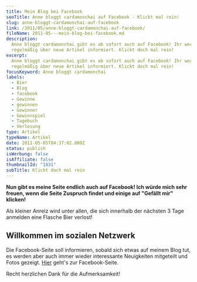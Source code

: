 ```yaml
---
title: Mein Blog bei Facebook
seoTitle: Anne bloggt cardamonchai auf Facebook - Klickt mal rein!
slug: anne-bloggt-cardamonchai-auf-facebook
link: /2011/05/anne-bloggt-cardamonchai-auf-facebook/
fileName: 2011-05---mein-blog-bei-facebook.md
description:
  Anne bloggt cardamonchai gibt es ab sofort auch auf Facebook! Ihr werdet dort
  regelmäßig über neue Artikel informiert. Klickt doch mal rein!
excerpt:
  Anne bloggt cardamonchai gibt es ab sofort auch auf Facebook! Ihr werdet dort
  regelmäßig über neue Artikel informiert. Klickt doch mal rein!
focusKeyword: Anne bloggt cardamonchai
labels:
  - Bier
  - Blog
  - facebook
  - Gewinne
  - gewinnen
  - Gewinner
  - Gewinnspiel
  - Tagebuch
  - Verlosung
type: Artikel
typeName: Artikel
date: 2011-05-05T04:37:02.000Z
status: publish
isWerbung: false
isAffiliate: false
thumbnailId: "1831"
subTitle: Klickt doch mal rein
---
```


<strong>Nun gibt es meine Seite endlich auch auf Facebook! Ich würde mich sehr
freuen, wenn die Seite Zuspruch findet und einige auf "Gefällt mir" klicken!
</strong>

Als kleiner Anreiz wird unter allen, die sich innerhalb der nächsten 3 Tage
anmelden eine Flasche Bier verlost!

## Willkommen im sozialen Netzwerk

Die Facebook-Seite soll informieren, sobald sich etwas auf meinem Blog tut, es
werden aber auch immer wieder interessante Neuigkeiten mitgeteilt und Fotos
gezeigt. [Hier](www.facebook.com/cardamonchai) geht's zur Facebook-Seite.

Recht herzlichen Dank für die Aufmerksamkeit!

&nbsp;
